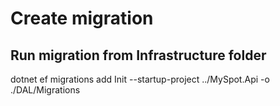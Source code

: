 # Create migration

## Run migration from Infrastructure folder

dotnet ef migrations add Init --startup-project ../MySpot.Api -o ./DAL/Migrations
